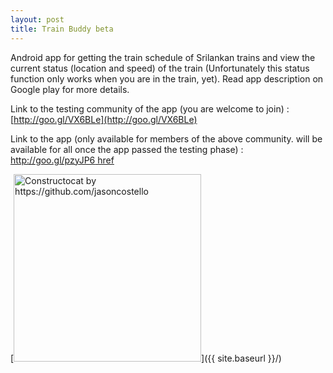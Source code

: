 ```yaml
---
layout: post
title: Train Buddy beta
---
```


Android app for getting the train schedule of Srilankan trains and view the current status (location and speed) of the train (Unfortunately this status function only works when you are in the train, yet). Read app description on Google play for more details.

Link to the testing community of the app (you are welcome to join) : [http://goo.gl/VX6BLe](http://goo.gl/VX6BLe)

Link to the app (only available for members of the above  community. will be available for all once the app passed the testing phase) : [http://goo.gl/pzyJP6 href](http://goo.gl/pzyJP6)

[<img src="{{ site.baseurl }}/assets/trainbuddy-playstore.png" alt="Constructocat by https://github.com/jasoncostello" style="width: 300px;"/>]({{ site.baseurl }}/)